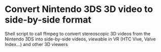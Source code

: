 # Convert Nintendo 3DS 3D video to side-by-side format

Shell script to call ffmpeg to convert stereoscopic 3D videos from the Nintendo 3DS into side-by-side videos, viewable in VR (HTC Vive, Valve Index...) and other 3D viewers